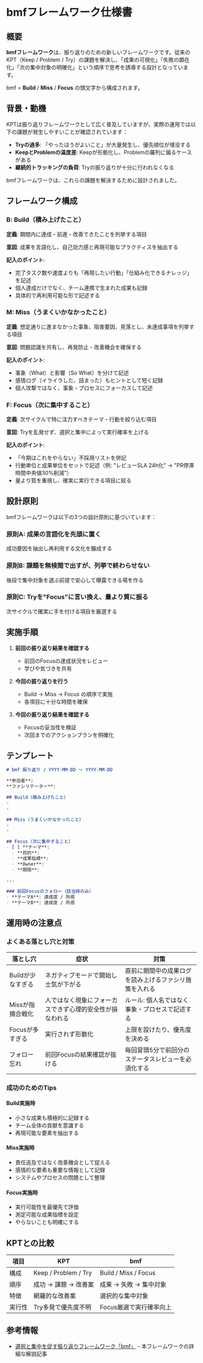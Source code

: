 # bmfフレームワーク仕様書

## 概要

**bmfフレームワーク**は、振り返りのための新しいフレームワークです。従来のKPT（Keep / Problem / Try）の課題を解決し、「成果の可視化」「失敗の顕在化」「次の集中対象の明確化」という順序で思考を誘導する設計となっています。

bmf = **Build** / **Miss** / **Focus** の頭文字から構成されます。

## 背景・動機

KPTは振り返りフレームワークとして広く普及していますが、実際の運用では以下の課題が発生しやすいことが確認されています：

- **Tryの過多**: 「やったほうがよいこと」が大量発生し、優先順位が埋没する
- **KeepとProblemの温度差**: Keepが形骸化し、Problemの羅列に偏るケースがある
- **継続的トラッキングの負荷**: Tryの振り返りが十分に行われなくなる

bmfフレームワークは、これらの課題を解決するために設計されました。

## フレームワーク構成

### B: Build（積み上げたこと）

**定義**: 期間内に達成・前進・改善できたことを列挙する項目

**意図**: 成果を言語化し、自己効力感と再現可能なプラクティスを抽出する

**記入のポイント**:
- 完了タスク数や速度よりも「再現したい行動」「仕組み化できるナレッジ」を記述
- 個人達成だけでなく、チーム連携で生まれた成果も記録
- 具体的で再利用可能な形で記述する

### M: Miss（うまくいかなかったこと）

**定義**: 想定通りに進まなかった事象、阻害要因、見落とし、未達成事項を列挙する項目

**意図**: 問題認識を共有し、再発防止・改善機会を確保する

**記入のポイント**:
- 事象（What）と影響（So What）を分けて記述
- 感情ログ（イライラした、詰まった）もヒントとして短く記録
- 個人攻撃ではなく、事象・プロセスにフォーカスして記述

### F: Focus（次に集中すること）

**定義**: 次サイクルで特に注力すべきテーマ・行動を絞り込む項目

**意図**: Tryを乱発せず、選択と集中によって実行確率を上げる

**記入のポイント**:
- 「今期はこれをやらない」不採用リストを併記
- 行動単位と成果単位をセットで記述（例: "レビューSLA 24h化" → "PR停滞時間中央値30%削減"）
- 量より質を重視し、確実に実行できる項目に絞る

## 設計原則

bmfフレームワークは以下の3つの設計原則に基づいています：

### 原則A: 成果の言語化を先頭に置く
成功要因を抽出し再利用する文化を醸成する

### 原則B: 課題を無検閲で出すが、列挙で終わらせない
後段で集中対象を選ぶ前提で安心して曝露できる場を作る

### 原則C: Tryを"Focus"に言い換え、量より質に振る
次サイクルで確実に手を付ける項目を厳選する

## 実施手順

1. **前回の振り返り結果を確認する**
   - 前回のFocusの達成状況をレビュー
   - 学びや気づきを共有

2. **今回の振り返りを行う**
   - Build → Miss → Focus の順序で実施
   - 各項目に十分な時間を確保

3. **今回の振り返り結果を確認する**
   - Focusの妥当性を検証
   - 次回までのアクションプランを明確化

## テンプレート

```markdown
# bmf 振り返り / YYYY-MM-DD 〜 YYYY-MM-DD

**参加者**:
**ファシリテーター**:

## Build（積み上げたこと）
-
-

## Miss（うまくいかなかったこと）
-
-

## Focus（次に集中すること）
- [ ] **テーマ**:
  - **目的**:
  - **成果指標**:
  - **Owner**:
  - **期限**:

---

### 前回Focusのフォロー（該当時のみ）
- **テーマA**: 達成度 / 所感
- **テーマB**: 達成度 / 所感
```

## 運用時の注意点

### よくある落とし穴と対策

| 落とし穴 | 症状 | 対策 |
|---------|------|------|
| Buildが少なすぎる | ネガティブモードで開始し士気が下がる | 直前に期間中の成果ログを読み上げるファシリ施策を入れる |
| Missが指摘合戦化 | 人ではなく現象にフォーカスできず心理的安全性が損なわれる | ルール: 個人名ではなく事象・プロセスで記述する |
| Focusが多すぎる | 実行されず形骸化 | 上限を設けたり、優先度を決める |
| フォロー忘れ | 前回Focusの結果確認が抜ける | 毎回冒頭5分で前回分のステータスレビューを必須化する |

### 成功のためのTips

#### Build実施時
- 小さな成果も積極的に記録する
- チーム全体の貢献を意識する
- 再現可能な要素を抽出する

#### Miss実施時
- 責任追及ではなく改善機会として捉える
- 感情的な要素も重要な情報として記録
- システムやプロセスの問題として整理

#### Focus実施時
- 実行可能性を最優先で評価
- 測定可能な成果指標を設定
- やらないことも明確にする

## KPTとの比較

| 項目 | KPT | bmf |
|------|-----|-----|
| 構成 | Keep / Problem / Try | Build / Miss / Focus |
| 順序 | 成功 → 課題 → 改善案 | 成果 → 失敗 → 集中対象 |
| 特徴 | 網羅的な改善案 | 選択的な集中対象 |
| 実行性 | Try多発で優先度不明 | Focus厳選で実行確率向上 |

## 参考情報

- [選択と集中を促す振り返りフレームワーク「bmf」](https://bmf-tech.com/posts/%e9%81%b8%e6%8a%9e%e3%81%a8%e9%9b%86%e4%b8%ad%e3%82%92%e4%bf%83%e3%81%99%e6%8c%af%e3%82%8a%e8%bf%94%e3%82%8a%e3%83%95%e3%83%ac%e3%83%bc%e3%83%a0%e3%83%af%e3%83%bc%e3%82%af%e3%80%8cbmf%e3%80%8d) - 本フレームワークの詳細な解説記事
